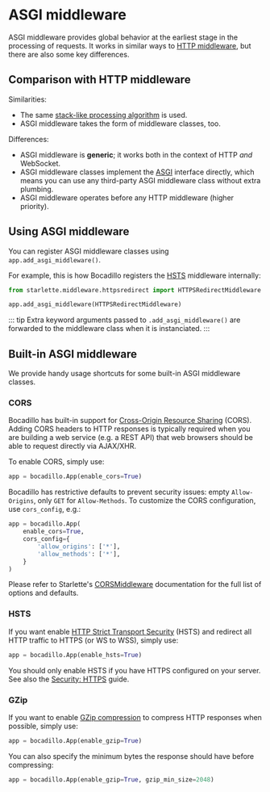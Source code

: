 # ASGI middleware

ASGI middleware provides global behavior at the earliest stage in the processing of requests. It works in similar ways to [HTTP middleware], but there are also some key differences.

## Comparison with HTTP middleware

Similarities:

- The same [stack-like processing algorithm](../http/middleware.md#how-http-middleware-is-applied) is used.
- ASGI middleware takes the form of middleware classes, too.

Differences:

- ASGI middleware is **generic**; it works both in the context of HTTP _and_ WebSocket.
- ASGI middleware classes implement the [ASGI] interface directly, which means you can use any third-party ASGI middleware class without extra plumbing.
- ASGI middleware operates before any HTTP middleware (higher priority).

## Using ASGI middleware

You can register ASGI middleware classes using `app.add_asgi_middleware()`.

For example, this is how Bocadillo registers the [HSTS] middleware internally:

```python
from starlette.middleware.httpsredirect import HTTPSRedirectMiddleware

app.add_asgi_middleware(HTTPSRedirectMiddleware)
```

::: tip
Extra keyword arguments passed to `.add_asgi_middleware()` are forwarded to the middleware class when it is instanciated.
:::

## Built-in ASGI middleware

We provide handy usage shortcuts for some built-in ASGI middleware classes.

### CORS

Bocadillo has built-in support for [Cross-Origin Resource Sharing](https://developer.mozilla.org/en-US/docs/Web/HTTP/CORS) (CORS). Adding CORS headers to HTTP responses is typically required when you are building a web service (e.g. a REST API) that web browsers should be able to request directly via AJAX/XHR.

To enable CORS, simply use:

```python
app = bocadillo.App(enable_cors=True)
```

Bocadillo has restrictive defaults to prevent security issues: empty `Allow-Origins`, only `GET` for `Allow-Methods`. To customize the CORS configuration, use `cors_config`, e.g.:

```python
app = bocadillo.App(
    enable_cors=True,
    cors_config={
        'allow_origins': ['*'],
        'allow_methods': ['*'],
    }
)
```

Please refer to Starlette's [CORSMiddleware](https://www.starlette.io/middleware/#corsmiddleware) documentation for the full list of options and defaults.

### HSTS

If you want enable [HTTP Strict Transport Security](https://developer.mozilla.org/en-US/docs/Web/HTTP/Headers/Strict-Transport-Security) (HSTS) and redirect all HTTP traffic to HTTPS (or WS to WSS), simply use:

```python
app = bocadillo.App(enable_hsts=True)
```

You should only enable HSTS if you have HTTPS configured on your server. See also the [Security: HTTPS] guide.

### GZip

If you want to enable [GZip compression](https://developer.mozilla.org/en-US/docs/Web/HTTP/Headers/Accept-Encoding#Directives) to compress HTTP responses when possible, simply use:

```python
app = bocadillo.App(enable_gzip=True)
```

You can also specify the minimum bytes the response should have before compressing:

```python
app = bocadillo.App(enable_gzip=True, gzip_min_size=2048)
```

[http middleware]: ../http/middleware.md
[hsts]: #hsts
[asgi]: https://asgi.readthedocs.io
[security: https]: ../../discussions/security.md#https
